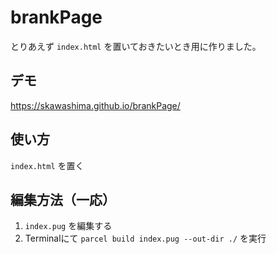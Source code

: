 # brankPage
とりあえず `index.html` を置いておきたいとき用に作りました。

## デモ
https://skawashima.github.io/brankPage/

## 使い方
`index.html` を置く

## 編集方法（一応）
1. `index.pug` を編集する
2. Terminalにて `parcel build index.pug --out-dir ./` を実行
